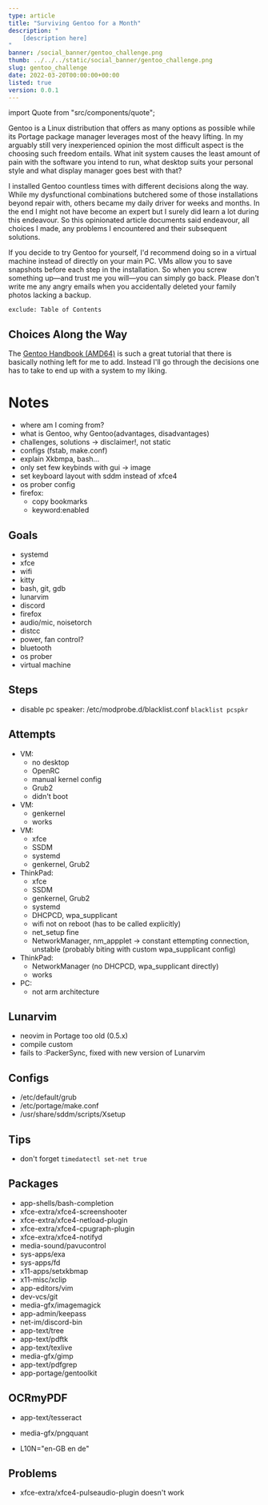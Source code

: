 ```yaml
---
type: article
title: "Surviving Gentoo for a Month"
description: "
    [description here]
"
banner: /social_banner/gentoo_challenge.png
thumb: ../../../static/social_banner/gentoo_challenge.png
slug: gentoo_challenge
date: 2022-03-20T00:00:00+00:00
listed: true
version: 0.0.1
---
```

import Quote from "src/components/quote";

Gentoo is a Linux distribution that offers as many options as possible while its Portage package manager leverages most of the heavy lifting.
In my arguably still very inexperienced opinion the most difficult aspect is the choosing such freedom entails.
What init system causes the least amount of pain with the software you intend to run, what desktop suits your personal style and what display manager goes best with that?

I installed Gentoo countless times with different decisions along the way.
While my dysfunctional combinations butchered some of those installations beyond repair with, others became my daily driver for weeks and months.
In the end I might not have become an expert but I surely did learn a lot during this endeavour.
So this opinionated article documents said endeavour, all choices I made, any problems I encountered and their subsequent solutions.

If you decide to try Gentoo for yourself, I'd recommend doing so in a virtual machine instead of directly on your main PC.
VMs allow you to save snapshots before each step in the installation.
So when you screw something up—and trust me you will—you can simply go back.
Please don't write me any angry emails when you accidentally deleted your family photos lacking a backup.
<!-- TODO: add image -->

```toc
exclude: Table of Contents
```

## Choices Along the Way
The [Gentoo Handbook (AMD64)](https://wiki.gentoo.org/wiki/Handbook:AMD64) is such a great tutorial that there is basically nothing left for me to add.
Instead I'll go through the decisions one has to take to end up with a system to my liking.

# Notes

- where am I coming from?
- what is Gentoo, why Gentoo(advantages, disadvantages)
- challenges, solutions -> disclaimer!, not static
- configs (fstab, make.conf)
- explain Xkbmpa, bash...
- only set few keybinds with gui -> image
- set keyboard layout with sddm instead of xfce4
- os prober config
- firefox:
    - copy bookmarks
    - keyword:enabled

## Goals

- systemd
- xfce
- wifi
- kitty
- bash, git, gdb
- lunarvim
- discord
- firefox
- audio/mic, noisetorch
- distcc
- power, fan control?
- bluetooth
- os prober
- virtual machine

## Steps
- disable pc speaker: /etc/modprobe.d/blacklist.conf `blacklist pcspkr`

## Attempts
- VM:
    - no desktop
    - OpenRC
    - manual kernel config
    - Grub2
    - didn't boot
- VM:
    - genkernel
    - works
- VM:
    - xfce
    - SSDM
    - systemd
    - genkernel, Grub2
- ThinkPad:
    - xfce
    - SSDM
    - genkernel, Grub2
    - systemd
    - DHCPCD, wpa_supplicant
    - wifi not on reboot (has to be called explicitly)
    - net_setup fine
    - NetworkManager, nm_appplet -> constant ettempting connection, unstable (probably biting with custom wpa_supplicant config)
- ThinkPad:
    - NetworkManager (no DHCPCD, wpa_supplicant directly)
    - works
- PC:
    - not arm architecture

## Lunarvim
- neovim in Portage too old (0.5.x)
- compile custom
- fails to :PackerSync, fixed with new version of Lunarvim

## Configs
- /etc/default/grub
- /etc/portage/make.conf
- /usr/share/sddm/scripts/Xsetup

## Tips
- don't forget `timedatectl set-net true`

## Packages
- app-shells/bash-completion
- xfce-extra/xfce4-screenshooter
- xfce-extra/xfce4-netload-plugin
- xfce-extra/xfce4-cpugraph-plugin
- xfce-extra/xfce4-notifyd
- media-sound/pavucontrol
- sys-apps/exa
- sys-apps/fd
- x11-apps/setxkbmap
- x11-misc/xclip
- app-editors/vim
- dev-vcs/git
- media-gfx/imagemagick
- app-admin/keepass
- net-im/discord-bin
- app-text/tree
- app-text/pdftk
- app-text/texlive
- media-gfx/gimp
- app-text/pdfgrep
- app-portage/gentoolkit

## OCRmyPDF

- app-text/tesseract
- media-gfx/pngquant

- L10N="en-GB en de"

## Problems

- xfce-extra/xfce4-pulseaudio-plugin doesn't work

